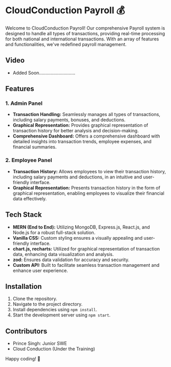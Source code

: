 # CloudConduction Payroll 💰

Welcome to CloudConduction Payroll! Our comprehensive Payroll system is designed to handle all types of transactions, providing real-time processing for both national and international transactions. With an array of features and functionalities, we've redefined payroll management.

## Video
- Added Soon............................

## Features

### 1. Admin Panel
- **Transaction Handling:** Seamlessly manages all types of transactions, including salary payments, bonuses, and deductions.
- **Graphical Representation:** Provides graphical representation of transaction history for better analysis and decision-making.
- **Comprehensive Dashboard:** Offers a comprehensive dashboard with detailed insights into transaction trends, employee expenses, and financial summaries.

### 2. Employee Panel
- **Transaction History:** Allows employees to view their transaction history, including salary payments and deductions, in an intuitive and user-friendly interface.
- **Graphical Representation:** Presents transaction history in the form of graphical representation, enabling employees to visualize their financial data effectively.

## Tech Stack

- **MERN (End to End):** Utilizing MongoDB, Express.js, React.js, and Node.js for a robust full-stack solution.
- **Vanilla CSS:** Custom styling ensures a visually appealing and user-friendly interface.
- **chart.js, recharts:** Utilized for graphical representation of transaction data, enhancing data visualization and analysis.
- **zod:** Ensures data validation for accuracy and security.
- **Custom API:** Built to facilitate seamless transaction management and enhance user experience.

## Installation

1. Clone the repository.
2. Navigate to the project directory.
3. Install dependencies using `npm install`.
4. Start the development server using `npm start`.

## Contributors

- Prince Singh: Junior SWE
- Cloud Conduction (Under the Training)

Happy coding! 🌟
